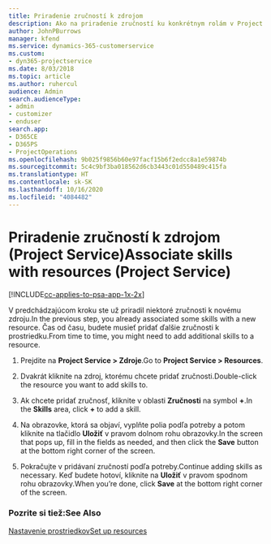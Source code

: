 ```yaml
---
title: Priradenie zručností k zdrojom
description: Ako na priradenie zručností ku konkrétnym rolám v Project Service
author: JohnPBurrows
manager: kfend
ms.service: dynamics-365-customerservice
ms.custom:
- dyn365-projectservice
ms.date: 8/03/2018
ms.topic: article
ms.author: ruhercul
audience: Admin
search.audienceType:
- admin
- customizer
- enduser
search.app:
- D365CE
- D365PS
- ProjectOperations
ms.openlocfilehash: 9b025f9856b60e97facf15b6f2edcc8a1e59874b
ms.sourcegitcommit: 5c4c9bf3ba018562d6cb3443c01d550489c415fa
ms.translationtype: HT
ms.contentlocale: sk-SK
ms.lasthandoff: 10/16/2020
ms.locfileid: "4084482"
---
```

# <a name="associate-skills-with-resources-project-service"></a><span data-ttu-id="b79d5-103">Priradenie zručností k zdrojom (Project Service)</span><span class="sxs-lookup"><span data-stu-id="b79d5-103">Associate skills with resources (Project Service)</span></span>

[!INCLUDE[cc-applies-to-psa-app-1x-2x](../includes/cc-applies-to-psa-app-1x-2x.md)]

<span data-ttu-id="b79d5-104">V predchádzajúcom kroku ste už priradil niektoré zručnosti k novému zdroju.</span><span class="sxs-lookup"><span data-stu-id="b79d5-104">In the previous step, you already associated some skills with  a new resource.</span></span> <span data-ttu-id="b79d5-105">Čas od času, budete musieť pridať ďalšie zručnosti k prostriedku.</span><span class="sxs-lookup"><span data-stu-id="b79d5-105">From time to time, you might need to add additional skills to a resource.</span></span>  
  
1.  <span data-ttu-id="b79d5-106">Prejdite na **Project Service > Zdroje**.</span><span class="sxs-lookup"><span data-stu-id="b79d5-106">Go to **Project Service > Resources**.</span></span>  
  
2.  <span data-ttu-id="b79d5-107">Dvakrát kliknite na zdroj, ktorému chcete pridať zručnosti.</span><span class="sxs-lookup"><span data-stu-id="b79d5-107">Double-click the resource you want to add skills to.</span></span>  
  
3.  <span data-ttu-id="b79d5-108">Ak chcete pridať zručnosť, kliknite v oblasti **Zručnosti** na symbol **+**.</span><span class="sxs-lookup"><span data-stu-id="b79d5-108">In the **Skills** area, click **+** to add a skill.</span></span>  
  
4.  <span data-ttu-id="b79d5-109">Na obrazovke, ktorá sa objaví, vyplňte polia podľa potreby a potom kliknite na tlačidlo **Uložiť** v pravom dolnom rohu obrazovky.</span><span class="sxs-lookup"><span data-stu-id="b79d5-109">In the screen that pops up, fill in the fields as needed, and then click the **Save** button at the bottom right corner of the screen.</span></span>  
  
5.  <span data-ttu-id="b79d5-110">Pokračujte v pridávaní zručností podľa potreby.</span><span class="sxs-lookup"><span data-stu-id="b79d5-110">Continue adding skills as necessary.</span></span> <span data-ttu-id="b79d5-111">Keď budete hotoví, kliknite na **Uložiť** v pravom spodnom rohu obrazovky.</span><span class="sxs-lookup"><span data-stu-id="b79d5-111">When you’re done, click **Save** at the bottom right corner of the screen.</span></span>  
  
### <a name="see-also"></a><span data-ttu-id="b79d5-112">Pozrite si tiež:</span><span class="sxs-lookup"><span data-stu-id="b79d5-112">See Also</span></span>  
 [<span data-ttu-id="b79d5-113">Nastavenie prostriedkov</span><span class="sxs-lookup"><span data-stu-id="b79d5-113">Set up resources</span></span>](../psa/set-up-resources.md)
